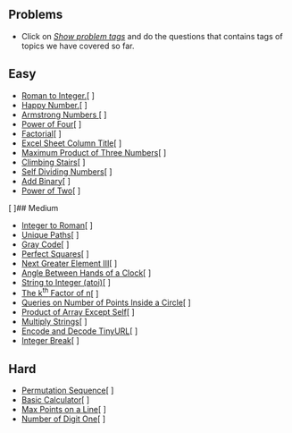 ## Problems

- Click on [_Show problem tags_](https://leetcode.com/tag/math/) and do the questions that contains tags of topics we have covered so far.

## Easy

- [Roman to Integer.](https://leetcode.com/problems/roman-to-integer/)[ ]
- [Happy Number.](https://leetcode.com/problems/happy-number/)[ ]
- [Armstrong Numbers ](https://practice.geeksforgeeks.org/problems/armstrong-numbers2727/1/?category[]=Mathematical&category[]=Mathematical&page=2&query=category[]Mathematicalpage2category[]Mathematical)[ ]
- [Power of Four](https://leetcode.com/problems/power-of-four/)[ ]
- [Factorial](https://practice.geeksforgeeks.org/problems/factorial5739/1/?category[]=Mathematical&category[]=Mathematical&page=3&query=category[]Mathematicalpage3category[]Mathematical)[ ]
- [Excel Sheet Column Title](https://leetcode.com/problems/excel-sheet-column-title/)[ ]
- [Maximum Product of Three Numbers](https://leetcode.com/problems/maximum-product-of-three-numbers/)[ ]
- [Climbing Stairs](https://leetcode.com/problems/climbing-stairs/)[ ]
- [Self Dividing Numbers](https://leetcode.com/problems/self-dividing-numbers/)[ ]
- [Add Binary](https://leetcode.com/problems/add-binary/)[ ]
- [Power of Two](https://leetcode.com/problems/power-of-two/)[ ]

[ ]## Medium

- [Integer to Roman](https://leetcode.com/problems/integer-to-roman/)[ ]
- [Unique Paths](https://leetcode.com/problems/unique-paths/)[ ]
- [Gray Code](https://leetcode.com/problems/gray-code/)[ ]
- [Perfect Squares](https://leetcode.com/problems/perfect-squares/)[ ]
- [Next Greater Element III](https://leetcode.com/problems/next-greater-element-iii/)[ ]
- [Angle Between Hands of a Clock](https://leetcode.com/problems/angle-between-hands-of-a-clock/)[ ]
- [String to Integer (atoi)](https://leetcode.com/problems/string-to-integer-atoi/)[ ]
- [The k<sup>th</sup> Factor of n](https://leetcode.com/problems/the-kth-factor-of-n/)[ ]
- [Queries on Number of Points Inside a Circle](https://leetcode.com/problems/queries-on-number-of-points-inside-a-circle/)[ ]
- [Product of Array Except Self](https://leetcode.com/problems/product-of-array-except-self/)[ ]
- [Multiply Strings](https://leetcode.com/problems/multiply-strings/)[ ]
- [Encode and Decode TinyURL](https://leetcode.com/problems/encode-and-decode-tinyurl/)[ ]
- [Integer Break](https://leetcode.com/problems/integer-break/)[ ]

## Hard

- [Permutation Sequence](https://leetcode.com/problems/permutation-sequence/)[ ]
- [Basic Calculator](https://leetcode.com/problems/basic-calculator/)[ ]
- [Max Points on a Line](https://leetcode.com/problems/max-points-on-a-line/)[ ]
- [Number of Digit One](https://leetcode.com/problems/number-of-digit-one/)[ ]
